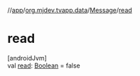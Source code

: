 //[app](../../../index.md)/[org.mjdev.tvapp.data](../index.md)/[Message](index.md)/[read](read.md)

# read

[androidJvm]\
val [read](read.md): [Boolean](https://kotlinlang.org/api/latest/jvm/stdlib/kotlin/-boolean/index.html) = false
